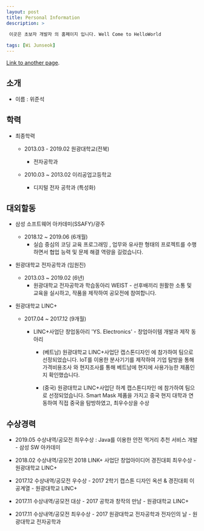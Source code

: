 ```yaml
---
layout: post
title: Personal Information
description: >
 
 이곳은 초보자 개발자 의 홈페이지 입니다. Well Come to HelloWorld

tags: [Wi Junseok]
---
```


[Link to another page](another-page).

## 소개

- 이름 : 위준석

## 학력

- 최종학력
  - 2013.03 - 2019.02 원광대학교(전북)
    - 전자공학과

  - 2010.03 ~ 2013.02 이리공업고등학교
    - 디지털 전자 공학과 (특성화)

## 대외할동

  - 삼성 소프트웨어 아카데미(SSAFY)/광주
    - 2018.12 ~ 2019.06 (6개월)
      - 실습 중심의 코딩 교육 프로그래밍 , 업무와 유사한 형태의 프로젝트를 수행하면서 협업 능력 및 문제 해결 역량을 길렀습니다.

  - 원광대학교 전자공학과 (임원진)
    - 2013.03 ~ 2019.02 (6년)
      - 원광대학교 전자공학과 학습동아리 WEIST - 선후배끼리 원활한 소통 및 교육을 실시하고, 작품을 제작하여 공모전에 참여합니다.

  - 원광대학교 LINC+ 
    - 2017.04 ~ 2017.12 (9개월)
      - LINC+사업단 창업동아리 'YS. Electronics' - 창업아이템 개발과 제작 동아리

        - (베트남) 원광대학교 LINC+사업단 캡스톤디자인 에 참가하여 팀으로 선정되었습니다. IoT를 이용한 분사기기를 제작하여 기업 탐방을 통해 가격비용조사 와 현지조사를 통해 베트남에 현지에 사용가능한 제품인지 확인했습니다.

        - (중국) 원광대학교 LINC+사업단 하계 캡스톤디자인 에 참가하여 팀으로 선정되었습니다. Smart Mask 제품을 가지고 중국 현지 대학과 연동하여 직접 중국을 탐방하였고, 최우수상을 수상


## 수상경력

- 2019.05	수상내역/공모전	최우수상 : Java를 이용한 안전 먹거리 추천 서비스 개발 - 삼성 SW 아카데미 

- 2018.02	수상내역/공모전	2018 LINK+ 사업단 창업아이디어 경진대회 최우수상 - 원광대학교 LINC+

- 2017.12	수상내역/공모전	우수상 - 2017 2학기 캡스톤 디자인 옥션 & 경진대회 이공계열 - 원광대학교 LINC+

- 2017.11	수상내역/공모전	대상 - 2017 공학과 창작의 만남 - 원광대학교 LINC+

- 2017.11	수상내역/공모전	최우수상 - 2017 원광대학교 전자공학과 전자인의 날 - 원광대학교 전자공학과	



